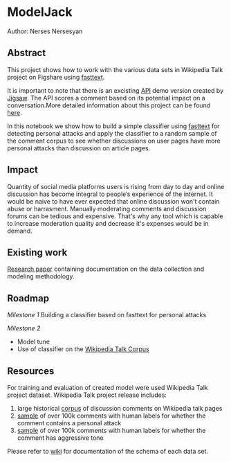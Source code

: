 # ModelJack

Author: Nerses Nersesyan

## Abstract


This project shows how to work with the various data sets in Wikipedia Talk project on Figshare using [fasttext](https://fasttext.cc/). 

It is important to note that there is an excisting [API](https://www.perspectiveapi.com/#/) demo version created by [Jigsaw](https://jigsaw.google.com/). The API scores a comment based on its potential impact on a conversation.More detailed information about this project can be found [here](https://conversationai.github.io/).

In this notebook we show how to build a simple classifier using [fasttext](https://fasttext.cc/) for detecting personal attacks and apply the classifier to a random sample of the comment corpus to see whether discussions on user pages have more personal attacks than discussion on article pages.

## Impact
Quantity of social media platforms users is rising from day to day and online discussion has become integral to people’s experience of the internet. It would be naive to have ever expected that online discussion won't contain abuse or harrasment. Manually moderating comments and discussion forums can be tedious and expensive. That's why any tool which is capable to increase moderation quality and decrease it's expenses would be in demand.

## Existing work
[Research paper](https://arxiv.org/abs/1610.08914) containing documentation on the data collection and modeling methodology.

## Roadmap
*Milestone 1*
Building a classifier based on fasttext for personal attacks

*Milestone 2*
- Model tune
- Use of classifier on the [Wikipedia Talk Corpus](https://figshare.com/articles/Wikipedia_Talk_Corpus/4264973) 

## Resources

For training and evaluation of created model were used Wikipedia Talk project dataset. Wikipedia Talk project release includes:
1. large historical [corpus](https://figshare.com/articles/Wikipedia_Talk_Corpus/4264973) of discussion comments on Wikipedia talk pages
2. [sample](https://figshare.com/articles/Wikipedia_Detox_Data/4054689) of over 100k comments with human labels for whether the comment contains a personal attack
3. [sample](https://figshare.com/articles/Wikipedia_Talk_Labels_Toxicity/4563973) of over 100k comments with human labels for whether the comment has aggressive tone

Please refer to [wiki](https://meta.wikimedia.org/wiki/Research:Detox/Data_Release) for documentation of the schema of each data set.
